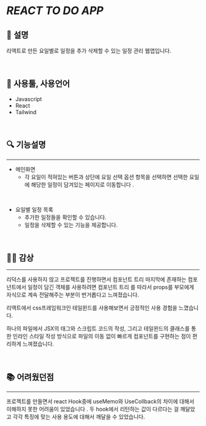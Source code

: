 # ***REACT TO DO APP***
## 📝 설명
리액트로 만든
요일별로 일정을 추가 삭제할 수 있는
일정 관리 웹앱입니다.

<br>

## 🔧 사용툴, 사용언어
 - Javascript
 - React
 - Tailwind

<br>

## 🔍 기능설명
***
   - 메인화면
      - 각 요일이 적혀있는 버튼과 상단에 요일 선택 옵션 항목을 선택하면
 선택한 요일에 해당한 일정이 담겨있는 페이지로 이동합니다 .

<br>


 - 요일별 일정 목록
    - 추가한 일정들을 확인할 수 있습니다.
    - 일정을 삭제할 수 있는 기능을 제공합니다.

<br>

## 👩‍💻 감상
***
 리덕스를 사용하지 않고 프로젝트를 진행하면서
 컴포넌트 트리 마지막에 존재하는 컴포넌트에서
 일정이 담긴 객체를 사용하려면 컴포넌트 트리 를 따라서
 props를 부모에게 자식으로 계속 전달해주는 부분이 번거롭다고 느껴졌습니다.

 리액트에서 css프레임워크인
 테일윈드를 사용해보면서 긍정적인 사용 경험을 느꼈습니다.

 하나의 파일에서
 JSX의 태그와 스크립트 코드의 작성, 그리고
 테일윈드의 클래스를 통한 인라인 스타일 작성 방식으로 파일의 이동 없이
 빠르게 컴포넌트를 구현하는 점이 편리하게 느껴졌습니다.

<br>

## 📚 어려웠던점
***
프로젝트를 만들면서
react Hook중에 useMemo와 UseCollback의 차이에 대해서
이해하지 못한 어려움이 있었습니다 .
두 hook에서 리턴하는 값이 다르다는 걸 깨달았고
각각 특징에 맞는 사용 용도에 대해서 깨달을 수 있었습니다.